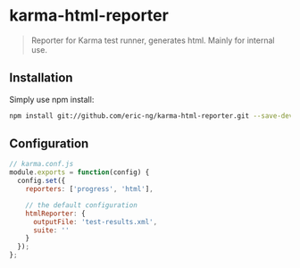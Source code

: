 # karma-html-reporter

> Reporter for Karma test runner, generates html.  Mainly for internal use.  


## Installation

Simply use npm install:
```bash
npm install git://github.com/eric-ng/karma-html-reporter.git --save-dev
```

## Configuration
```js
// karma.conf.js
module.exports = function(config) {
  config.set({
    reporters: ['progress', 'html'],

    // the default configuration
    htmlReporter: {
      outputFile: 'test-results.xml',
      suite: ''
    }
  });
};
```

